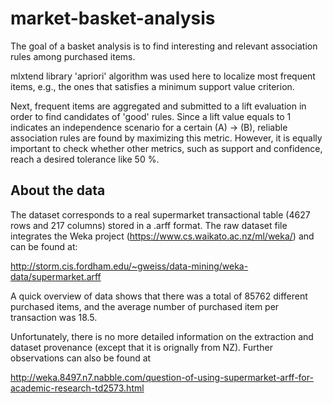 # market-basket-analysis

The goal of a basket analysis is to find interesting and relevant association rules among purchased items.

mlxtend library 'apriori' algorithm was used here to localize most frequent items, e.g., the ones that satisfies a minimum support value criterion.

Next, frequent items are aggregated and submitted to a lift evaluation in order to find candidates of 'good' rules. Since a lift value equals to 1 indicates an independence scenario for a certain (A) -> (B), reliable association rules are found by maximizing this metric. However, it is equally important to check whether other metrics, such as support and confidence, reach a desired tolerance like 50 %.



## About the data 
The dataset corresponds to a real supermarket transactional table (4627 rows and 217 columns) stored in a .arff format. The raw dataset file integrates the Weka project (https://www.cs.waikato.ac.nz/ml/weka/) and can be found at:

http://storm.cis.fordham.edu/~gweiss/data-mining/weka-data/supermarket.arff

A quick overview of data shows that there was a total of 85762 different purchased items, and the average number of purchased item per transaction was 18.5.

Unfortunately, there is no more detailed information on the extraction and dataset provenance (except that it is orignally from NZ). Further observations can also be found at

http://weka.8497.n7.nabble.com/question-of-using-supermarket-arff-for-academic-research-td2573.html
